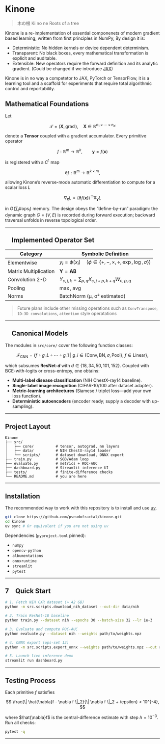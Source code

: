 # Kinone
> 木の根
> Ki no ne
> Roots of a tree

Kinone is a re-implementation of essential componenets of modern gradient based learning, written from first principles in NumPy, By design it is:

- Deterministic: No hidden kernels or device dependent determinism.
- Transparent: No black boxes, every mathematical transformation is explicit and auditable.
- Extensible: New operators require the forward definition and its analytic gradient. (Could be changed if we introduce [JAX](https://docs.jax.dev/en/latest/quickstart.html))

Kinone is in no way a competetor to JAX, PyTorch or TensorFlow, it is a learning tool and a scaffold for experiments that require total algorithmic control and reportability.

## Mathematical Foundations

Let

$$
\mathcal{T} = (\mathbf{X},\,\operatorname{grad}) ,\quad 
\mathbf{X}\in\mathbb{R}^{n_1\times\cdots\times n_d}
$$

denote a **Tensor** coupled with a gradient accumulator.
Every primitive operator

$$
f: \mathbb{R}^{m}\rightarrow\mathbb{R}^{k},\qquad 
\mathbf{y} = f(\mathbf{x})
$$

is registered with a $C^{1}$ map

$$
\partial f:\mathbb{R}^{m}\rightarrow\mathbb{R}^{k\times m},
$$

allowing Kinone’s reverse-mode automatic differentiation to compute for a scalar loss $L$

$$
\nabla_{\mathbf{x}}L=\bigl(\partial f(\mathbf{x})\bigr)^{\!\top}\nabla_{\mathbf{y}}L
$$

in $O\!\left(\sum_i \#\text{ops}_i\right)$ memory.
The design obeys the “define-by-run” paradigm: the dynamic graph $G=(V,E)$ is recorded during forward execution; backward traversal unfolds in reverse topological order.

---

##  Implemented Operator Set

| Category        | Symbolic Definition |
| - | - |
| Elementwise     | $y_i = \phi(x_i)\quad(\phi\in\{+,−,\times,\div,\exp,\log,\sigma\})$ |
| Matrix Multiplication | $\mathbf{Y}=\mathbf{A}\mathbf{B}$ |
| Convolution 2-D | $Y_{c,j,k}=\sum_{p,q}X_{c,j+p,k+q}W_{c,p,q}$ |
| Pooling         | $\max,\;\operatorname{avg}$ |
| Norms           | BatchNorm (µ, σ² estimated) |

> Future plans include other missing operations such as `ConvTranspose`, `1D-3D convolutions`, `attention` style operatations

---

##  Canonical Models

The modules in `src/core/` cover the following function classes:

$$
\mathcal{F}_{\text{CNN}} = \bigl\{ f\circ g\_L\circ\cdots\circ g\_1 \;\bigl|\; 
g\_i\in\{\text{Conv},\text{BN},\sigma,\text{Pool}\},\; f\in\text{Linear} \bigr\},
$$

which subsumes **ResNet-$d$** with $d\in\{18,34,50,101,152\}$.
Coupled with BCE-with-logits or cross-entropy, one obtains:

* **Multi-label disease classification** (NIH ChestX-ray14 baseline).
* **Single-label image recognition** (CIFAR-10/100 after dataset adapter).
* **Metric-learning architectures** (Siamese / triplet loss—add your own loss function).
* **Deterministic autoencoders** (encoder ready; supply a decoder with up-sampling).

---

## Project Layout

```
Kinone
├── src/
│   ├── core/          # tensor, autograd, nn layers
│   ├── data/          # NIH ChestX-ray14 loader
│   └── scripts/       # dataset download, ONNX export
├── train.py           # SGD/Adam loop
├── evaluate.py        # metrics + ROC-AUC
├── dashboard.py       # Streamlit inference UI
├── tests/             # finite-difference checks
└── README.md          # you are here
```

---

## Installation

The recommended way to work with this repository is to install and use [uv](https://docs.astral.sh/uv/).

```bash
git clone https://github.com/pseudofractal/kinone.git
cd kinone
uv sync # Or equivalent if you are not using uv
```

Dependencies (`pyproject.toml` pinned):

* `numpy`
* `opencv-python`
* `albumentations`
* `onnxruntime`
* `streamlit`
* `pytest`

---

## 7 Quick Start

```bash
# 1. Fetch NIH CXR dataset (≈ 42 GB)
python -m src.scripts.download_nih_dataset --out-dir data/nih

# 2. Train ResNet-18 baseline
python train.py --dataset nih --epochs 30 --batch-size 32 --lr 1e-3

# 3. Evaluate and compute ROC-AUC
python evaluate.py --dataset nih --weights path/to/weights.npz

# 4. ONNX export (ops-set 13)
python -m src.scripts.export_onnx --weights path/to/weights.npz --out resnet18.onnx

# 5. Launch live inference demo
streamlit run dashboard.py
```

---

## Testing Process

Each primitive $f$ satisfies

$$
\frac{\| \hat{\nabla}f - \nabla f \|_2}{\| \nabla f \|_2 + \epsilon} < 10^{-4},
$$

where $\hat{\nabla}f$ is the central-difference estimate with step $h=10^{-3}$.
Run all checks:

```bash
pytest -q
```

---
